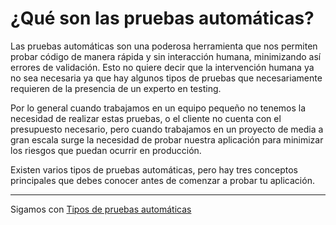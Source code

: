 # ¿Qué son las pruebas automáticas?

Las pruebas automáticas son una poderosa herramienta que nos permiten probar código de manera rápida y sin interacción humana, minimizando así errores de validación. Esto no quiere decir que la intervención humana ya no sea necesaria ya que hay algunos tipos de pruebas que necesariamente requieren de la presencia de un experto en testing.

Por lo general cuando trabajamos en un equipo pequeño no tenemos la necesidad de realizar estas pruebas, o el cliente no cuenta con el presupuesto necesario, pero cuando trabajamos en un proyecto de media a gran escala surge la necesidad de probar nuestra aplicación para minimizar los riesgos que puedan ocurrir en producción.

Existen varios tipos de pruebas automáticas, pero hay tres conceptos principales que debes conocer antes de comenzar a probar tu aplicación.

---

Sigamos con [Tipos de pruebas automáticas](../1-pruebas-automaticas/1-2-tipos-pruebas-automaticas.md)
